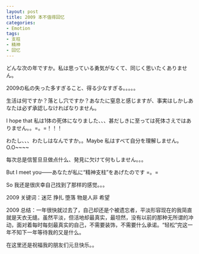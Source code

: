 ```yaml
---
layout: post
title: 2009 本不值得回忆
categories:
- Emotion
tags:
- 支柱
- 精神
- 回忆
---
```


どんな次の年ですか。私は思っている勇気がなくて、同じく思いたくありません。

2009の私の失った多すぎること、得る少なすぎる。。。。。

生活は何ですか？落とし穴ですか？あなたに窒息と感じますが、事実はしかしあなたは必ず承認しなければなりません。

I hope that 私は1体の死体になりました、、、甚だしきに至っては死体さえではありません。。=。=！！！

わたし、、、わたしはなんですか。。Maybe 私はすべて自分を理解しません。O.O~~~~

每次总是信誓旦旦做点什么、発見に欠けて何もしません。。。

But I meet you——あなたが私に“精神支柱”をあげたのです  =。=

So 我还是很庆幸自己找到了那样的感觉。。。

 

2009  关键词：迷茫 挣扎 堕落   物是人非 希望

2009  总结：一年很快就过去了，自己却还是个被遗忘者，平淡形容现在的我简直就是天衣无缝。虽然平淡，但活地却最真实，最坦然，没有以前的那种无所谓的冲动，面对着每时每刻最真实的自己，不需要装饰，不需要什么承诺。“轻松”完这一年不知下一年等待我的又是什么。

 

在这里还是祝福我的朋友们元旦快乐。。
         